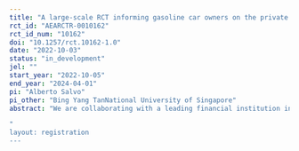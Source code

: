 ```yaml
---
title: "A large-scale RCT informing gasoline car owners on the private and social benefits of transitioning to electric vehicles"
rct_id: "AEARCTR-0010162"
rct_id_num: "10162"
doi: "10.1257/rct.10162-1.0"
date: "2022-10-03"
status: "in_development"
jel: ""
start_year: "2022-10-05"
end_year: "2024-04-01"
pi: "Alberto Salvo"
pi_other: "Bing Yang TanNational University of Singapore"
abstract: "We are collaborating with a leading financial institution in Singapore to experiment with different ways of encouraging its account holders (clients) who regularly purchase gasoline to adopt electric vehicles (EV). The experiments involve four information treatments including a control group, whereby we provide up-to-date information in various forms. These include the private benefits of EV ownership, the social benefits of EV ownership, and salient information about financial incentives of EV adoption that the financial institution already provides to the general public. The information experiments will be implemented by the financial institution among 32,000 clients and is expected to last 14 weeks, from October 2022 to January 2023. Through our employer (National University of Singapore), we signed a Research Collaboration Agreement with the financial institution on August 17, 2022, which "regulates (our) collaboration in relation to the research project entitled 'EV (Energy Reset) Adoption'" and includes a detailed work plan and project schedule. The final milestone is to produce a research article that is published in a scientific journal. 
"
layout: registration
---
```


